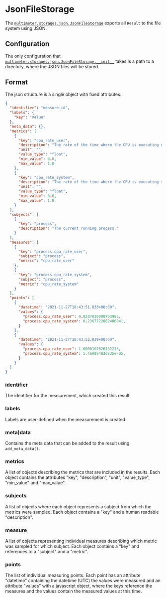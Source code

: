 # JsonFileStorage

The [`multimeter.storages.json.JsonFileStorage`](../../api/#multimeter.storages.json.JsonFileStorage)
exports all `Result` to the file system using JSON.

## Configuration

The only configuration that
[`multimeter.storages.json.JsonFileStorage.__init__`](../../api/#multimeter.storages.json.JsonFileStorage.__init__)
takes is a path to a directory, where the JSON files will be stored.

## Format

The json structure is a single object with fixed attributes:

```json
{
  "identifier": "measure-id",
  "labels": {
    "key": "value"
  },
  "meta_data": {},
  "metrics": [
    {
      "key": "cpu_rate_user",
      "description": "The rate of the time where the CPU is executing user-space code.",
      "unit": "",
      "value_type": "float",
      "min_value": 0.0,
      "max_value": 1.0
    },
    {
      "key": "cpu_rate_system",
      "description": "The rate of the time where the CPU is executing system code.",
      "unit": "",
      "value_type": "float",
      "min_value": 0.0,
      "max_value": 1.0
    }
  ],
  "subjects": [
    {
      "key": "process",
      "description": "The current running process."
    }
  ],
  "measures": [
    {
      "key": "process.cpu_rate_user",
      "subject": "process",
      "metric": "cpu_rate_user"
    },
    {
      "key": "process.cpu_rate_system",
      "subject": "process",
      "metric": "cpu_rate_system"
    }
  ],
  "points": [
    {
      "datetime": "2021-11-27T18:43:51.033+00:00",
      "values": {
        "process.cpu_rate_user": 0.8287030088703983,
        "process.cpu_rate_system": 0.2367722882486841,
      }
    },
    {
      "datetime": "2021-11-27T18:43:52.039+00:00",
      "values": {
        "process.cpu_rate_user": 1.0000167626132233,
        "process.cpu_rate_system": 5.469854836835e-05,
      }
    }
  ]
}
```

### identifier

The identifier for the measurement, which created this result.

### labels

Labels are user-defined when the measurement is created.

### meta)data

Contains the meta data that can be added to the result using `add_meta_data()`.

### metrics

A list of objects describing the metrics that are included in the results. Each object
contains the attributes "key", "description", "unit", "value_type", "min_value" and
"max_value".

### subjects

A list of objects where each object represents a subject from which the metrics were
sampled. Each object contains a "key" and a human readable "description".

### measure

A list of objects representing individual measures describing which metric was sampled
for which subject. Each object contains a "key" and references to a "subject" and a
"metric".

### points

The list of individual measuring points. Each point has an attribute "datetime"
containing the datetime (UTC) the values were measured and an attribute "values"
with a javascript object, where the keys reference the measures and the values
contain the measured values at this time.
